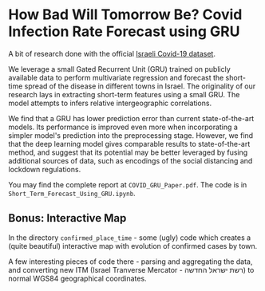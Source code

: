 # How Bad Will Tomorrow Be? Covid Infection Rate Forecast using GRU

A bit of research done with the official [Israeli Covid-19 dataset](https://data.gov.il/dataset/covid-19).

We leverage a small Gated Recurrent Unit (GRU) trained on publicly available data to perform multivariate regression and forecast the short-time spread of the disease in different towns in Israel. The originality of our research lays in extracting short-term features using a small GRU. The model attempts to infers relative intergeographic correlations. 

We find that a GRU has lower prediction error than current state-of-the-art models. Its performance is improved even more when incorporating a simpler model's prediction into the preprocessing stage. However, we find that the deep learning model gives comparable results to state-of-the-art method, and suggest that its potential may be better leveraged by fusing additional sources of data, such as encodings of the social distancing and lockdown regulations.

You may find the complete report at `COVID_GRU_Paper.pdf`. The code is in `Short_Term_Forecast_Using_GRU.ipynb`.


## Bonus: Interactive Map
In the directory `confirmed_place_time` - some (ugly) code which creates a (quite beautiful) interactive map with evolution of confirmed cases by town.

A few interesting pieces of code there - parsing and aggregating the data, and converting new ITM (Israel Tranverse Mercator - רשת ישראל החדשה) to normal WGS84 geographical coordinates.
